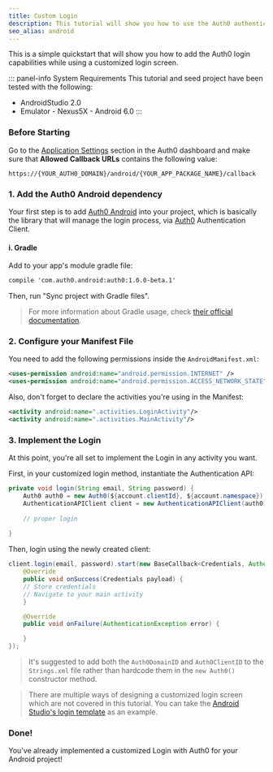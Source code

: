 ```yaml
---
title: Custom Login
description: This tutorial will show you how to use the Auth0 authentication API in your Android project to create a custom login screen.
seo_alias: android
---
```



This is a simple quickstart that will show you how to add the Auth0 login capabilities while using a customized login screen.

::: panel-info System Requirements
This tutorial and seed project have been tested with the following:

* AndroidStudio 2.0
* Emulator - Nexus5X - Android 6.0 
  :::


### Before Starting

<div class="setup-callback">
<p>Go to the <a href="${uiAppSettingsURL}">Application Settings</a> section in the Auth0 dashboard and make sure that <b>Allowed Callback URLs</b> contains the following value:</p>

<pre><code>https://{YOUR_AUTH0_DOMAIN}/android/{YOUR_APP_PACKAGE_NAME}/callback</pre></code>
</div>

### 1. Add the Auth0 Android dependency

Your first step is to add [Auth0 Android](https://github.com/auth0/auth0.android) into your project, which is basically the library that will manage the login process, via [Auth0](https://auth0.com/) Authentication Client.

#### i. Gradle

Add to your app's module gradle file:

```xml
compile 'com.auth0.android:auth0:1.0.0-beta.1'
```

Then, run "Sync project with Gradle files".

> For more information about Gradle usage, check [their official documentation](http://tools.android.com/tech-docs/new-build-system/user-guide).

### 2. Configure your Manifest File

You need to add the following permissions inside the ``AndroidManifest.xml``:
        
```xml
<uses-permission android:name="android.permission.INTERNET" />
<uses-permission android:name="android.permission.ACCESS_NETWORK_STATE" />
```
Also, don't forget to declare the activities you're using in the Manifest:
	
```xml	
<activity android:name=".activities.LoginActivity"/>
<activity android:name=".activities.MainActivity"/>
```	
       
### 3. Implement the Login

At this point, you're all set to implement the Login in any activity you want. 

First, in your customized login method, instantiate the Authentication API:

```java
private void login(String email, String password) {
	Auth0 auth0 = new Auth0(${account.clientId}, ${account.namespace});
	AuthenticationAPIClient client = new AuthenticationAPIClient(auth0);  
        
	// proper login
        
}      
```

Then, login using the newly created client:

```java
client.login(email, password).start(new BaseCallback<Credentials, AuthenticationException>() {
	@Override
	public void onSuccess(Credentials payload) {
	// Store credentials
	// Navigate to your main activity
	}

	@Override
	public void onFailure(AuthenticationException error) {

	}
});

```

> It's suggested to add both the ``Auth0DomainID`` and ``Auth0ClientID`` to the ``Strings.xml`` file rather than hardcode them in the ``new Auth0()`` constructor method.

> There are multiple ways of designing a customized login screen which are not covered in this tutorial. You can take the [Android Studio's login template](https://developer.android.com/studio/projects/templates.html) as an example. 

### Done!

You've already implemented a customized Login with Auth0 for your Android project!

